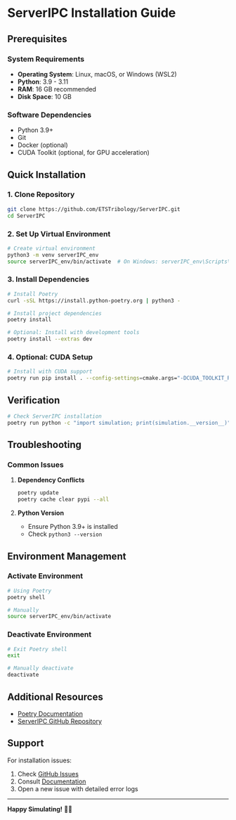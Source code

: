 # ServerIPC Installation Guide

## Prerequisites

### System Requirements
- **Operating System**: Linux, macOS, or Windows (WSL2)
- **Python**: 3.9 - 3.11
- **RAM**: 16 GB recommended
- **Disk Space**: 10 GB

### Software Dependencies
- Python 3.9+
- Git
- Docker (optional)
- CUDA Toolkit (optional, for GPU acceleration)

## Quick Installation

### 1. Clone Repository
```bash
git clone https://github.com/ETSTribology/ServerIPC.git
cd ServerIPC
```

### 2. Set Up Virtual Environment
```bash
# Create virtual environment
python3 -m venv serverIPC_env
source serverIPC_env/bin/activate  # On Windows: serverIPC_env\Scripts\activate
```

### 3. Install Dependencies
```bash
# Install Poetry
curl -sSL https://install.python-poetry.org | python3 -

# Install project dependencies
poetry install

# Optional: Install with development tools
poetry install --extras dev
```

### 4. Optional: CUDA Setup
```bash
# Install with CUDA support
poetry run pip install . --config-settings=cmake.args="-DCUDA_TOOLKIT_ROOT_DIR=/path/to/cuda"
```

## Verification
```bash
# Check ServerIPC installation
poetry run python -c "import simulation; print(simulation.__version__)"
```

## Troubleshooting

### Common Issues
1. **Dependency Conflicts**
   ```bash
   poetry update
   poetry cache clear pypi --all
   ```

2. **Python Version**
   - Ensure Python 3.9+ is installed
   - Check `python3 --version`

## Environment Management

### Activate Environment
```bash
# Using Poetry
poetry shell

# Manually
source serverIPC_env/bin/activate
```

### Deactivate Environment
```bash
# Exit Poetry shell
exit

# Manually deactivate
deactivate
```

## Additional Resources
- [Poetry Documentation](https://python-poetry.org/docs/)
- [ServerIPC GitHub Repository](https://github.com/ETSTribology/ServerIPC)

## Support
For installation issues:
1. Check [GitHub Issues](https://github.com/ETSTribology/ServerIPC/issues)
2. Consult [Documentation](https://serverIPC.readthedocs.io/)
3. Open a new issue with detailed error logs

---

**Happy Simulating!** 🚀🔬
